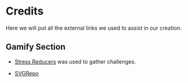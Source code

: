 # Credits

Here we will put all the external links we used to assist in our creation.

## Gamify Section

- [Stress Reducers](https://americancancerfund.org/healthy-living/stress-reducers/?gad_source=1&gclid=Cj0KCQjwtpLABhC7ARIsALBOCVoqzjbXeyrUHp7af2aT9_EJKxGJpbgYCy2abEnSSPHh-v6O5EpjwBAaAh3_EALw_wcB) was used to gather challenges.

- [SVGRepo](https://www.svgrepo.com/svg/287207/lotus)
